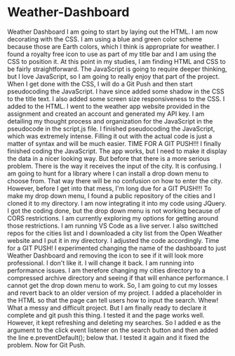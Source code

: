 # Weather-Dashboard
Weather Dashboard
I am going to start by laying out the HTML.
I am now decorating with the CSS. I am using a blue and green color scheme because those are Earth colors, which I think is appropriate for weather. 
I found a royalty free icon to use as part of my title bar and I am using the CSS to position it. 
At this point in my studies, I am finding HTML and CSS to be fairly straightforward. The JavaScript is going to require deeper thinking, but I love JavaScript, so I am going to really enjoy that part of the project. When I get done with the CSS, I will do a Git Push and then start pseudocoding the JavaScript. 
I have since added some shadow in the CSS to the title text. I also added some screen size responsiveness to the CSS.
I added <script src="script.js"></script> to the HTML.
I went to the weather app website provided in the assignment and created an account and generated my API key. 
I am detailing my thought process and organization for the JavaScript in the pseudocode in the script.js file. 
I finished pseudocoding the JavaScript, which was extremely intense. Filling it out with the actual code is just a matter of syntax and will be much easier. 
TIME FOR A GIT PUSH!!!
I finally finished coding the JavaScript. The app works, but I need to make it display the data in a nicer looking way. But before that there is a more serious problem. There is the way it receives the input of the city. It is confusing. I am going to hunt for a library where I can install a drop down menu to choose from. That way there will be no confusion on how to enter the city. However, before I get into that mess, I'm long due for a GIT PUSH!!!
To make my drop down menu, I found a public repository of the cities and I cloned it to my directory. I am now integrating it into my code using JQuery. 
I got the coding done, but the drop down menu is not working because of CORS restrictions. I am currently exploring my options for getting around those restrictions. 
I am running VS Code as a live server. I also swittched repos for the cities list and I downloaded a city list from the Open Weather website and I put it in my directory. 
I adjusted the code accordingly. 
Time for a GIT PUSH!
I experimented changing the name of the dashboard to just Weather Dashboard and removing the icon to see if it will look more professional. I don't like it. I will change it back. 
I am running into performance issues. I am therefore changing my cities directory to a compressed archive directory and seeing if that will enhance performance. 
I cannot get the drop down menu to work. So, I am going to cut my losses and revert back to an older version of my project. 
I added a placeholder in the HTML so that the page can tell users how to input the search. 
Whew! What a messy and difficult project. But I am finally ready to declare it complete and git push this thing. 
I tested it and the page works well. However, it kept refreshing and deleting my searches. So I added e as the argument to the click event listener on the search button and then added the line e.preventDefault(); below that. I tested it again and it fixed the problem. Now for Git Push. 